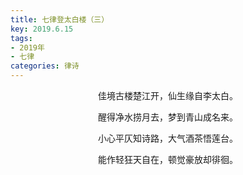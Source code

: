 ```yaml
---
title: 七律登太白楼（三）
key: 2019.6.15
tags: 
- 2019年 
- 七律
categories: 律诗
---
```


<p align="center">佳境古楼楚江开，仙生缘自李太白。
</p>
<p align="center">醒得净水捞月去，梦到青山成名来。
</p>
<p align="center">小心平仄知诗路，大气酒茶悟莲台。
</p>
<p align="center">能作轻狂天自在，顿觉豪放却徘徊。
</p>
